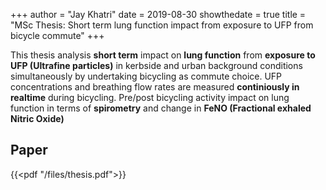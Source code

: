 +++
author = "Jay Khatri"
date = 2019-08-30
showthedate = true
title = "MSc Thesis: Short term lung function impact from exposure to UFP from bicycle commute"
+++

This thesis analysis **short term** impact on **lung function** from **exposure to UFP (Ultrafine particles)** in kerbside and urban background conditions
simultaneously by undertaking bicycling as commute choice. UFP concentrations and breathing flow rates are measured **continiously in realtime** during bicycling.
Pre/post bicycling activity impact on lung function in terms of **spirometry** and change in **FeNO (Fractional exhaled Nitric Oxide)**

<!--more-->

## Paper

{{<pdf "/files/thesis.pdf">}}
